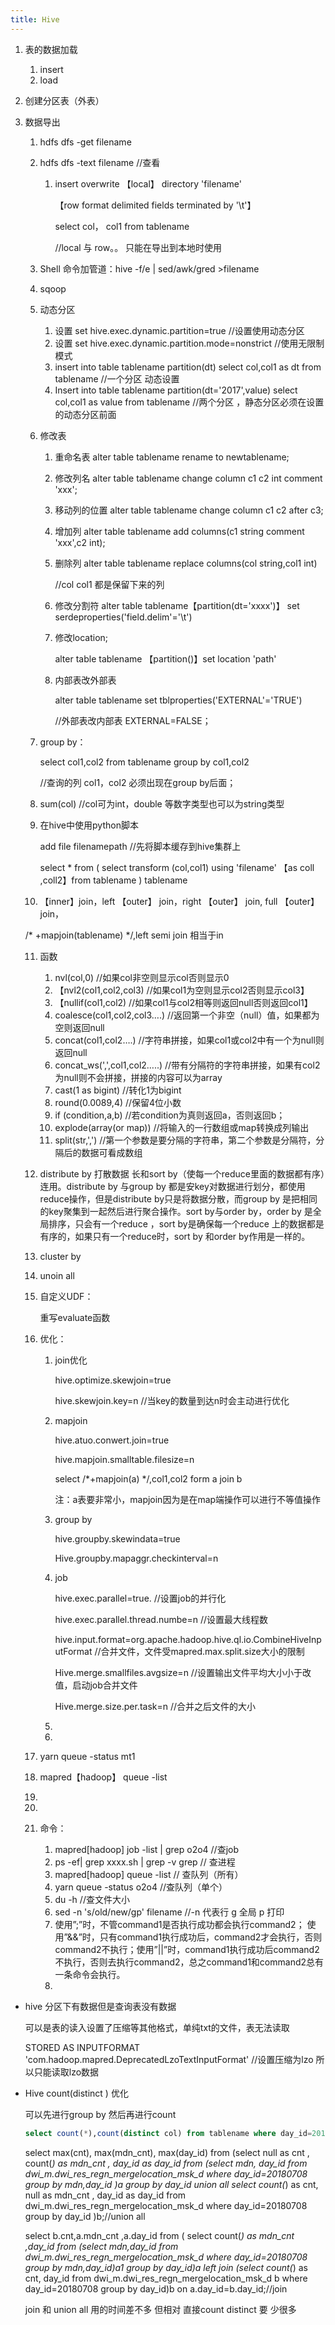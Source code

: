 ```yaml
---
title: Hive
---
```


1. 表的数据加载

   1. insert
   2. load

2. 创建分区表（外表）

3. 数据导出

   1. hdfs dfs -get filename

   2. hdfs dfs -text filename    //查看

      1. insert overwrite 【local】 directory 'filename'

         【row format delimited fields terminated by '\t'】

         select col， col1 from tablename

         //local 与 row。。 只能在导出到本地时使用

   3. Shell 命令加管道：hive -f/e | sed/awk/gred >filename

   4. sqoop

   5. 动态分区

      1. 设置 set hive.exec.dynamic.partition=true //设置使用动态分区
      2. 设置 set hive.exec.dynamic.partition.mode=nonstrict //使用无限制模式
      3. insert into table tablename partition(dt) select col,col1 as dt from tablename  //一个分区 动态设置
      4. Insert into table tablename partition(dt='2017',value) select col,col1 as value from tablename //两个分区 ，静态分区必须在设置的动态分区前面

   6. 修改表

      1. 重命名表 alter table tablename rename to newtablename;

      2. 修改列名 alter table tablename change column c1 c2 int comment 'xxx';

      3. 移动列的位置 alter table  tablename change column c1 c2 after c3;

      4. 增加列 alter table tablename add columns(c1 string comment 'xxx',c2 int);

      5. 删除列 alter table tablename replace columns(col string,col1 int) 

         //col col1 都是保留下来的列

      6. 修改分割符 alter table tablename【partition(dt='xxxx')】 set serdeproperties('field.delim'='\t')

      7. 修改location;

          alter table tablename 【partition()】set location 'path'

      8. 内部表改外部表 

         alter table tablename set tblproperties('EXTERNAL'='TRUE')  

         //外部表改内部表 EXTERNAL=FALSE；

   7. group by：

      select col1,col2 from tablename group by col1,col2

      //查询的列 col1，col2 必须出现在group by后面；

   8. sum(col)  //col可为int，double 等数字类型也可以为string类型

   9. 在hive中使用python脚本

      add file filenamepath //先将脚本缓存到hive集群上

      select * from ( select transform (col,col1) using 'filename' 【as coll ,coll2】from tablename  ) tablename

   10. 【inner】join，left 【outer】 join，right 【outer】 join, full 【outer】 join，

     /* +mapjoin(tablename) */,left semi join 相当于in 

   11. 函数

       1. nvl(col,0) //如果col非空则显示col否则显示0
       2. 【nvl2(col1,col2,col3) //如果col1为空则显示col2否则显示col3】
       3. 【nullif(col1,col2) //如果col1与col2相等则返回null否则返回col1】
       4. coalesce(col1,col2,col3….) //返回第一个非空（null）值，如果都为空则返回null
       5. concat(col1,col2….) //字符串拼接，如果col1或col2中有一个为null则返回null
       6. concat_ws(',',col1,col2…..) //带有分隔符的字符串拼接，如果有col2为null则不会拼接，拼接的内容可以为array
       7. cast(1 as bigint) //转化1为bigint
       8. round(0.0089,4) //保留4位小数
       9. if (condition,a,b) //若condition为真则返回a，否则返回b；
       10. explode(array(or map)) //将输入的一行数组或map转换成列输出
       11. split(str,',') //第一个参数是要分隔的字符串，第二个参数是分隔符，分隔后的数据可看成数组

   12. distribute by 打散数据 长和sort by（使每一个reduce里面的数据都有序）连用。distribute by 与group by 都是安key对数据进行划分，都使用reduce操作，但是distribute by只是将数据分散，而group by 是把相同的key聚集到一起然后进行聚合操作。sort by与order by，order by 是全局排序，只会有一个reduce ，sort by是确保每一个reduce 上的数据都是有序的，如果只有一个reduce时，sort by 和order by作用是一样的。

   13. cluster by

   14. unoin all

   15. 自定义UDF：

       重写evaluate函数

   16. 优化：

       1. join优化

          hive.optimize.skewjoin=true

          hive.skewjoin.key=n //当key的数量到达n时会主动进行优化

       2. mapjoin

          hive.atuo.conwert.join=true

          hive.mapjoin.smalltable.filesize=n

          select /*+mapjoin(a) */,col1,col2 form a join b

          注：a表要非常小，mapjoin因为是在map端操作可以进行不等值操作

       3. group by 

          hive.groupby.skewindata=true

          Hive.groupby.mapaggr.checkinterval=n

       4. job

          hive.exec.parallel=true. //设置job的并行化

          hive.exec.parallel.thread.numbe=n //设置最大线程数

          hive.input.format=org.apache.hadoop.hive.ql.io.CombineHiveInputFormat //合并文件，文件受mapred.max.split.size大小的限制

          Hive.merge.smallfiles.avgsize=n  //设置输出文件平均大小小于改值，启动job合并文件

          Hive.merge.size.per.task=n //合并之后文件的大小

       5. 

       6. 

          

   17. yarn queue -status mt1

   18. mapred【hadoop】 queue -list

   19. 

   20. 

       

   21. 命令：

       1. mapred[hadoop] job -list | grep o2o4 //查job
       2. ps -ef| grep xxxx.sh | grep -v grep // 查进程
       3. mapred[hadoop] queue -list // 查队列（所有）
       4. yarn queue -status o2o4  //查队列（单个）
       5. du -h //查文件大小
       6. sed -n 's/old/new/gp' filename //-n  代表行   g 全局 p 打印  
       7. 使用”;”时，不管command1是否执行成功都会执行command2； 使用”&&”时，只有command1执行成功后，command2才会执行，否则command2不执行；使用”||”时，command1执行成功后command2 不执行，否则去执行command2，总之command1和command2总有一条命令会执行。
       8. 


* hive 分区下有数据但是查询表没有数据

  可以是表的读入设置了压缩等其他格式，单纯txt的文件，表无法读取

  STORED AS INPUTFORMAT 
    'com.hadoop.mapred.DeprecatedLzoTextInputFormat'   //设置压缩为lzo 所以只能读取lzo数据

* Hive count(distinct ) 优化

  可以先进行group by  然后再进行count

  ```sql
  select count(*),count(distinct col) from tablename where day_id=20180708
  ```


  select max(cnt), max(mdn_cnt), max(day_id) from (select null  as cnt , count(*) as mdn_cnt , day_id  as day_id from (select mdn, day_id from dwi_m.dwi_res_regn_mergelocation_msk_d where day_id=20180708 group by mdn,day_id )a group by  day_id union all select count(*) as cnt, null  as mdn_cnt , day_id as day_id from dwi_m.dwi_res_regn_mergelocation_msk_d where day_id=20180708 group by day_id )b;//union all


  select b.cnt,a.mdn_cnt ,a.day_id from (
  select count(*) as mdn_cnt ,day_id from (select mdn,day_id from dwi_m.dwi_res_regn_mergelocation_msk_d where day_id=20180708 group by mdn,day_id)a1 group by day_id)a
  left join 
  (select count(*) as cnt, day_id from dwi_m.dwi_res_regn_mergelocation_msk_d  b where day_id=20180708 group by day_id)b
  on a.day_id=b.day_id;//join


  join 和 union all 用的时间差不多  但相对 直接count distinct 要 少很多